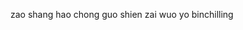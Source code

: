 zao shang hao chong guo
shien zai wuo yo binchilling

<!---
JohnCena0423/JohnCena0423 is a ✨ special ✨ repository because its `README.md` (this file) appears on your GitHub profile.
You can click the Preview link to take a look at your changes.
--->
